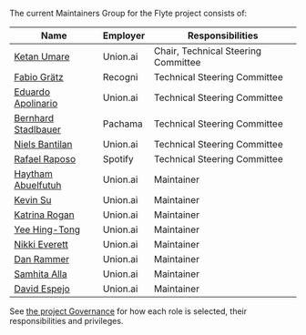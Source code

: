 The current Maintainers Group for the Flyte project consists of:

| Name | Employer | Responsibilities |
| ---- | -------- | ---------------- |
| [Ketan Umare](https://github.com/kumare3)     |Union.ai          | Chair, Technical Steering Committee                  |
|[Fabio Grätz](https://github.com/fg91)| Recogni | Technical Steering Committee|
|[Eduardo Apolinario](https://github.com/eapolinario)|Union.ai|Technical Steering Committee|
|[Bernhard Stadlbauer](https://github.com/bstadlbauer)|Pachama|Technical Steering Committee|
|[Niels Bantilan](https://github.com/cosmicBboy)|Union.ai | Technical Steering Committee|
|[Rafael Raposo](https://github.com/RRap0so)|Spotify | Technical Steering Committee|
|[Haytham Abuelfutuh](https://github.com/EngHabu)|Union.ai|Maintainer|
|[Kevin Su](https://github.com/pingsutw)|Union.ai|Maintainer|
|[Katrina Rogan](https://github.com/katrogan)|Union.ai|Maintainer|
|[Yee Hing-Tong](https://github.com/wild-endeavor)|Union.ai | Maintainer|
|[Nikki Everett](https://github.com/neverett)|Union.ai|Maintainer|
|[Dan Rammer](https://github.com/hamersaw)| Union.ai| Maintainer|
|[Samhita Alla](https://github.com/samhita-alla)|Union.ai| Maintainer|
|[David Espejo](https://github.com/davidmirror-ops)|Union.ai| Maintainer|



See [the project Governance](GOVERNANCE.md) for how each role is selected, their responsibilities and privileges.
